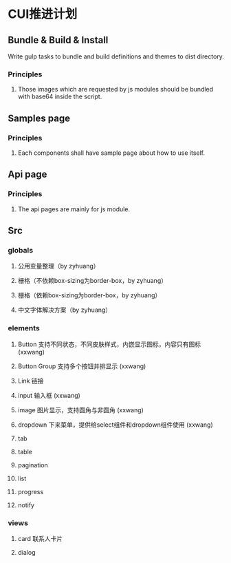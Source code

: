 # CUI推进计划

## Bundle & Build & Install
Write gulp tasks to bundle and build definitions and themes to dist directory.

### Principles
1. Those images which are requested by js modules should be bundled with base64 inside the script.

## Samples page
### Principles
1. Each components shall have sample page about how to use itself.

## Api page
### Principles
1. The api pages are mainly for js module.

## Src
### globals
1. 公用变量整理（by zyhuang）

2. 栅格（不依赖box-sizing为border-box，by zyhuang）

3. 栅格（依赖box-sizing为border-box，by zyhuang）

4. 中文字体解决方案（by zyhuang）

### elements
1. Button 支持不同状态，不同皮肤样式，内嵌显示图标，内容只有图标 (xxwang)

2. Button Group 支持多个按钮并排显示 (xxwang)

3. Link 链接

4. input 输入框 (xxwang)

5. image 图片显示，支持圆角与非圆角 (xxwang)

6. dropdown 下来菜单，提供给select组件和dropdown组件使用 (xxwang)

7. tab
	
8. table

9. pagination

10. list

11. progress

12. notify

### views
1. card 联系人卡片

2. dialog